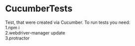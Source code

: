# CucumberTests
Test, that were created via Cucumber.
To run tests you need:<br /> 
1.npm i <br /> 
2.webdriver-manager update<br /> 
3.protractor
